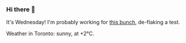 ### Hi there :wave:

It's Wednesday! I'm probably working for [this bunch](https://github.com/kohofinancial), de-flaking a test.

Weather in Toronto: sunny, at +2°C.
